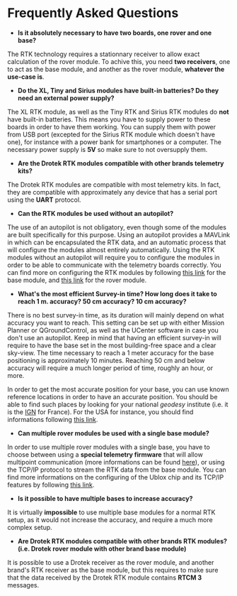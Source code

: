 # Frequently Asked Questions

* **Is it absolutely necessary to have two boards, one rover and one base?**

The RTK technology requires a stationnary receiver to allow exact calculation of the rover module. To achive this, you need **two receivers**, one to act as the base module, and another as the rover module, **whatever the use-case is**.

* **Do the XL, Tiny and Sirius modules have built-in batteries? Do they need an external power supply?**

The XL RTK module, as well as the Tiny RTK and Sirius RTK modules do **not** have built-in batteries. This means you have to supply power to these boards in order to have them working. You can supply them with power from USB port \(excepted for the Sirius RTK module which doesn't have one\), for instance with a power bank for smartphones or a computer. The necessary power supply is **5V** so make sure to not oversupply them.

* **Are the Drotek RTK modules compatible with other brands telemetry kits?**

The Drotek RTK modules are compatible with most telemetry kits. In fact, they are compatible with approximately any device that has a serial port using the **UART** protocol.

* **Can the RTK modules be used without an autopilot?**

The use of an autopilot is not obligatory, even though some of the modules are built specifically for this purpose. Using an autopilot provides a MAVLink in which can be encapsulated the RTK data, and an automatic process that will configure the modules almost entirely automatically. Using the RTK modules without an autopilot will require you to configure the modules in order to be able to communicate with the telemetry boards correctly. You can find more on configuring the RTK modules by following [this link](https://valentinipanini.gitbooks.io/doc-rtk/content/base/configure.html) for the base module, and [this link](https://valentinipanini.gitbooks.io/doc-rtk/content/rover/configure.html) for the rover module.

* **What's the most efficient Survey-in time? How long does it take to reach 1 m. accuracy? 50 cm accuracy? 10 cm accuracy?**

There is no best survey-in time, as its duration will mainly depend on what accuracy you want to reach. This setting can be set up with either Mission Planner or QGroundControl, as well as the UCenter software in case you don't use an autopilot. Keep in mind that having an efficient survey-in will require to have the base set in the most building-free space and a clear sky-view. The time necessary to reach a 1 meter accuracy for the base positioning is approximately 10 minutes. Reaching 50 cm and below accuracy will require a much longer period of time, roughly an hour, or more.

In order to get the most accurate position for your base, you can use known reference locations in order to have an accurate position. You should be able to find such places by looking for your national _geodesy_ institute \(i.e. it is the [IGN](http://geodesie.ign.fr/index.php?page=points_geodesiques) for France\). For the USA for instance, you should find informations following [this link](https://www.ngs.noaa.gov/).

* **Can multiple rover modules be used with a single base module?**

In order to use multiple rover modules with a single base, you have to choose between using a **special telemetry firmware** that will allow multipoint communication \(more informations can be found [here](http://ardupilot.org/copter/docs/common-telemetry-landingpage.html)\), or using the TCP/IP protocol to stream the RTK data from the base module. You can find more informations on the configuring of the Ublox chip and its TCP/IP features by following [this link](https://www.u-blox.com/en/product/neo-m8p-series).

* **Is it possible to have multiple bases to increase accuracy?**

It is virtually **impossible** to use multiple base modules for a normal RTK setup, as it would not increase the accuracy, and require a much more complex setup.

* **Are Drotek RTK modules compatible with other brands RTK modules? \(i.e. Drotek rover module with other brand base module\)**

It is possible to use a Drotek receiver as the rover module, and another brand's RTK receiver as the base module, but this requires to make sure that the data received by the Drotek RTK module contains **RTCM 3** messages.

